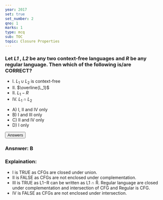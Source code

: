 ```yaml
---
year: 2017
set: true
set_number: 2
qno: 1
marks: 1
type: mcq
sub: TOC
topic: Closure Properties
---
```


### Let *L1* , *L2* be any two context-free languages and *R* be any regular language. Then which of the following is/are CORRECT?

- I. $L_1 \cup L_2$ is context-free
- II. $\overline{L_1}$
- II. $L_1 - R$
- IV. $L_1 \cap L_2$

<ul class="w3-ul w3-border">
  <li>A) I, II and IV only</li>
  <li>B) I and III only</li>
  <li>C) II and IV only</li>
  <li>D) I only</li>
</ul>

<div class="w3-round w3-margin-top">
<div class="w3-white">
<button onclick="toggleAccordion('1')" class="w3-button w3-block w3-theme-l1 w3-left-align">
<i class="fa fa-circle-o-notch fa-fw w3-margin-right"></i> Answers
</button>
<div id="1" class="w3-hide w3-container w3-border" markdown="1">

### Ansnwer: **B**

### Explaination:

- I is TRUE as CFGs are closed under union.
- II is FALSE as CFGs are not enclosed under complementation.
- III is TRUE as L1−R can be written as L1 ∩ R̄. Regular language are closed under complementation and
intersection of CFG and Regular is CFG.
- IV is FALSE as CFGs are not enclosed under intersection.

</div>
</div>
</div>
